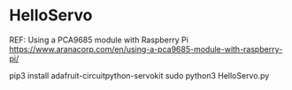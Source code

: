 # HelloServo


REF: Using a PCA9685 module with Raspberry Pi
https://www.aranacorp.com/en/using-a-pca9685-module-with-raspberry-pi/

pip3 install adafruit-circuitpython-servokit
sudo python3 HelloServo.py 


